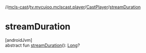 //[mcls-cast](../../../index.md)/[tv.mycujoo.mclscast.player](../index.md)/[CastPlayer](index.md)/[streamDuration](stream-duration.md)

# streamDuration

[androidJvm]\
abstract fun [streamDuration](stream-duration.md)(): [Long](https://kotlinlang.org/api/latest/jvm/stdlib/kotlin/-long/index.html)?
